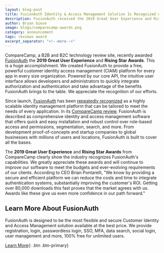 ```yaml
---
layout: blog-post
title: FusionAuth Identity & Access Management Solution Is Recognized with Industry Distinctions from Leading SaaS Review Platform
description: FusionAuth received the 2019 Great User Experience and Rising Star Awards
author: Bryan Giese
image: blogs/comparecamp-awards.png
category: announcement
tags: reviews award
excerpt_separator: "<!--more-->"
---
```


CompareCamp, a B2B and B2C technology review site, recently awarded [FusionAuth](http://comparecamp.com/fusionauth-review-pricing-pros-cons-features/ "Jump to CompareCamp site") the **2019 Great User Experience** and **Rising Star Awards**. This is a huge accomplishment. We created FusionAuth to provide a free, powerful customer identity access management (CIAM) platform for every app in every size organization. <!--more-->Powered by our core API, the intuitive user interface allows developers and administrators to quickly integrate authorization and authentication and take advantage of the benefits FusionAuth brings to the table. We appreciate the recognition of our efforts.

<!--more-->

Since launch, [FusionAuth](/) has been [repeatedly recognized](/blog/2019/02/25/fusionauth-reviews-around-world) as a highly scalable identity management platform that can be tailored to meet the needs of every application. In its [CompareCamp review](http://comparecamp.com/fusionauth-review-pricing-pros-cons-features/ "Jump to CompareCamp site"), FusionAuth is described as comprehensive identity and access management software that offers quick and easy installation and robust control over role-based access and permissions, segmentation, search, and more. From development proof-of-concepts and startup companies to global businesses with millions of users and locations, FusionAuth is built to cover all the bases.

The **2019 Great User Experience** and **Rising Star Awards** from CompareCamp clearly show the industry recognizes FusionAuth's capabilities. We greatly appreciate these awards and will continue to improve our software to meet the budgets and ever-evolving requirements of our clients. According to CEO Brian Pontarelli, "We know by providing a secure and efficient platform we can reduce the costs and time to integrate authentication systems, substantially improving the customer's ROI. Getting over 80,000 downloads this fast proves that the market agrees with us. Awards like these give us even more confidence in our path forward."

## Learn More About FusionAuth

FusionAuth is designed to be the most flexible and secure Customer Identity and Access Management solution available at the best price. We provide registration, login, passwordless login, SSO, MFA, data search, social login, user management and more, 100% free for unlimited users.

[Learn More](/ "FusionAuth Home"){: .btn .btn-primary}
